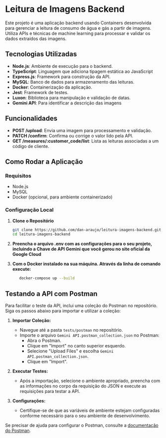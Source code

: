 # Leitura de Imagens Backend

Este projeto é uma aplicação backend usando Containers desenvolvida para gerenciar a leitura de consumo de água e gás a partir de imagens. Utiliza APIs e técnicas de machine learning para processar e validar os dados extraídos das imagens.

## Tecnologias Utilizadas

- **Node.js**: Ambiente de execução para o backend.
- **TypeScript**: Linguagem que adiciona tipagem estática ao JavaScript
- **Express.js**: Framework para construção da API.
- **MySQL**: Banco de dados para armazenamento das leituras.
- **Docker**: Containerização da aplicação.
- **Jest**: Framework de testes.
- **Luxon**: Biblioteca para manipulação e validação de datas.
- **Gemini API**: Para identificar a descrição das imagens

## Funcionalidades

- **POST /upload**: Envia uma imagem para processamento e validação.
- **PATCH /confirm**: Confirma ou corrige o valor lido pela API.
- **GET /measures/:customer_code/list**: Lista as leituras associadas a um código de cliente.

## Como Rodar a Aplicação

### Requisitos

- Node.js
- MySQL
- Docker (opcional, para ambiente containerizado)

### Configuração Local

1. **Clone o Repositório**

   ```bash
   git clone https://github.com/dan-araujo/leitura-imagens-backend.git
   cd leitura-imagens-backend
   
2. **Preencha o arquivo .env com as configurações para o seu projeto, incluindo a Chave de API Gemini que você gerou no site oficial da Google Cloud**
3. **Com o Docker instalado na sua máquina. Através da linha de comando execute:**
   ```bash
      docker-compose up --build

## Testando a API com Postman

Para facilitar o teste da API, inclui uma coleção do Postman no repositório. Siga os passos abaixo para importar e utilizar a coleção:

1. **Importar Coleção:**
   - Navegue até a pasta `tests/postman` no repositório.
   - Importe o arquivo `Gemini API.postman_collection.json` no Postman:
     - Abra o Postman.
     - Clique em "Import" no canto superior esquerdo.
     - Selecione "Upload Files" e escolha `Gemini API.postman_collection.json`.
     - Clique em "Import".

2. **Executar Testes:**
   - Após a importação, selecione o ambiente apropriado, preencha com as informações no corpo da requisição do JSON e execute as requisições para testar a API.

3. **Configurações:**
   - Certifique-se de que as variáveis de ambiente estejam configuradas conforme necessário para o seu ambiente de desenvolvimento.

Se precisar de ajuda para configurar o Postman, consulte a [documentação do Postman](https://www.postman.com/docs/).

